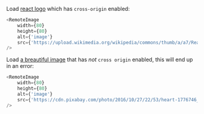 Load [react logo](https://upload.wikimedia.org/wikipedia/commons/thumb/a/a7/React-icon.svg/320px-React-icon.svg.png) which has `cross-origin` enabled:

```js
<RemoteImage
    width={80}
    height={80}
    alt={'image'}
    src={'https://upload.wikimedia.org/wikipedia/commons/thumb/a/a7/React-icon.svg/320px-React-icon.svg.png'}
/>
```

Load [a breautiful image](https://cdn.pixabay.com/photo/2016/10/27/22/53/heart-1776746_1280.jpg) that has *not* `cross origin` enabled, this will end up in an error:

```js
<RemoteImage
    width={80}
    height={80}
    alt={'image'}
    src={'https://cdn.pixabay.com/photo/2016/10/27/22/53/heart-1776746_1280.jpg'}
/>
```
